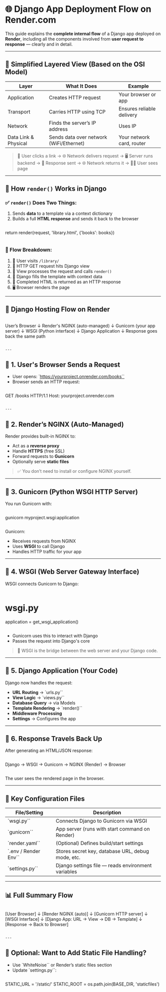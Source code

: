 # 🌐 Django App Deployment Flow on Render.com

This guide explains the **complete internal flow** of a Django app deployed on **Render**, including all the components involved from **user request to response** — clearly and in detail.

---

## 🧱 Simplified Layered View (Based on the OSI Model)

| Layer               | What It Does                              | Example                      |
|--------------------|-------------------------------------------|------------------------------|
| Application         | Creates HTTP request                      | Your browser or app          |
| Transport           | Carries HTTP using TCP                    | Ensures reliable delivery    |
| Network             | Finds the server’s IP address             | Uses IP                      |
| Data Link & Physical| Sends data over network (WiFi/Ethernet)   | Your network card, router    |

> 🔗 User clicks a link → 🌐 Network delivers request → 🖥️ Server runs backend → 📄 Response sent → 🌐 Network returns it → 🧑‍💻 User sees page

---

## 🎯 How `render()` Works in Django

### ✅ `render()` Does Two Things:
1. Sends **data** to a template via a context dictionary  
2. Builds a full **HTML response** and sends it back to the browser

```python
```
return render(request, 'library.html', {'books': books})
```
```
### 🔁 Flow Breakdown:

1. 🔗 User visits `/library/`
2. 📩 HTTP GET request hits Django view
3. 🧠 View processes the request and calls `render()`
4. 📄 Django fills the template with context data
5. 🚚 Completed HTML is returned as an HTTP response
6. 🖥️ Browser renders the page

---

## 🔷 Django Hosting Flow on Render

```
```
User’s Browser
     ↓
Render's NGINX (auto-managed)
     ↓
Gunicorn (your app server)
     ↓
WSGI (Python interface)
     ↓
Django Application
     ↓
Response goes back the same path
```

---
```

## 🔶 1. User's Browser Sends a Request

* User opens: `https://yourproject.onrender.com/books``
* Browser sends an HTTP request:

```http
```
GET /books HTTP/1.1
Host: yourproject.onrender.com
```

---
```

## 🔶 2. Render’s NGINX (Auto-Managed)

Render provides built-in NGINX to:

* Act as a **reverse proxy**
* Handle **HTTPS** (free SSL)
* Forward requests to **Gunicorn**
* Optionally serve **static files**

> ✅ You don’t need to install or configure NGINX yourself.

---

## 🔶 3. Gunicorn (Python WSGI HTTP Server)

You run Gunicorn with:

```bash
```
gunicorn myproject.wsgi:application
```
```
Gunicorn:

* Receives requests from NGINX
* Uses **WSGI** to call Django
* Handles HTTP traffic for your app

---

## 🔶 4. WSGI (Web Server Gateway Interface)

WSGI connects Gunicorn to Django:

```python
```
# wsgi.py
application = get_wsgi_application()
```
```
* Gunicorn uses this to interact with Django
* Passes the request into Django's core

> 🔌 WSGI is the bridge between the web server and your Django code.

---

## 🔶 5. Django Application (Your Code)

Django now handles the request:

* **URL Routing** → `urls.py``
* **View Logic** → `views.py``
* **Database Query** → via Models
* **Template Rendering** → `render()``
* **Middleware Processing**
* **Settings** → Configures the app

---

## 🔶 6. Response Travels Back Up

After generating an HTML/JSON response:

```
```
Django → WSGI → Gunicorn → NGINX (Render) → Browser
```
```
The user sees the rendered page in the browser.

---

## 🧩 Key Configuration Files

| File/Setting        | Description                                        |
| ------------------- | -------------------------------------------------- |
| `wsgi.py``           | Connects Django to Gunicorn via WSGI               |
| `gunicorn``          | App server (runs with start command on Render)     |
| `render.yaml``       | (Optional) Defines build/start settings            |
| `.env / Render Env`` | Stores secret key, database URL, debug mode, etc.  |
| `settings.py``       | Django settings file — reads environment variables |

---

## 📊 Full Summary Flow

```text
```
[User Browser]
    ↓
[Render NGINX (auto)]
    ↓
[Gunicorn HTTP server]
    ↓
[WSGI Interface]
    ↓
[Django App: URL → View → DB → Template]
    ↓
[Response → Back to Browser]
```

---
```

## 📎 Optional: Want to Add Static File Handling?

* Use `WhiteNoise`` or Render’s static files section
* Update `settings.py``:

```python
```
STATIC_URL = '/static/'
STATIC_ROOT = os.path.join(BASE_DIR, 'staticfiles')
```

